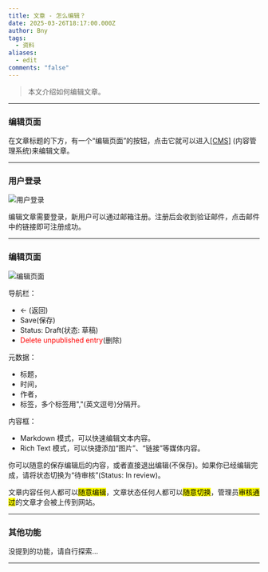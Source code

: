 ```yaml
---
title: 文章 - 怎么编辑？
date: 2025-03-26T18:17:00.000Z
author: Bny
tags:
  - 资料
aliases:
  - edit
comments: "false"
---
```

> 本文介绍如何编辑文章。

- - -

### 编辑页面

在文章标题的下方，有一个“编辑页面”的按钮，点击它就可以进入[[CMS]](/cms/) (内容管理系统)来编辑文章。

- - -

### 用户登录

![用户登录](/img/screenshot_20250327_041301.png)

编辑文章需要登录，新用户可以通过邮箱注册。注册后会收到验证邮件，点击邮件中的链接即可注册成功。
- - -

### 编辑页面

![编辑页面](/img/qq_1743038846887.png)


导航栏：

* ← (返回)
* Save(保存)
* Status: Draft(状态: 草稿)
* <span style="color:red;">Delete unpublished entry</span>(删除)

元数据：

* 标题，
* 时间，
* 作者，
* 标签，多个标签用","(英文逗号)分隔开。

内容框：

* Markdown 模式，可以快速编辑文本内容。
* Rich Text 模式，可以快捷添加“图片”、“链接”等媒体内容。

你可以随意的保存编辑后的内容，或者直接退出编辑(不保存)。如果你已经编辑完成，请将状态切换为“待审核”(Status: In review)。

文章内容任何人都可以<mark>随意编辑</mark>，文章状态任何人都可以<mark>随意切换</mark>，管理员<mark>审核通过</mark>的文章才会被上传到网站。

- - -

### 其他功能

没提到的功能，请自行探索...

- - -
